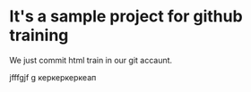 # It's a sample project for github training


We just commit html train in our git accaunt.

jfffgjf g керкеркеркеап
